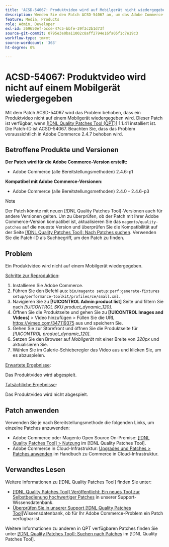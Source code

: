 ```yaml
---
title: 'ACSD-54067: Produktvideo wird auf Mobilgerät nicht wiedergegeben'
description: Wenden Sie den Patch ACSD-54067 an, um das Adobe Commerce-Problem zu beheben, bei dem ein Produktvideo nicht auf einem Mobilgerät wiedergegeben wird.
feature: Media, Products
role: Admin, Developer
exl-id: 369650ef-bcce-47c5-bbfe-39f3c2b1d73f
source-git-commit: 0795e3e0ba11002c8aff2794e16fa05f1c7e19c3
workflow-type: tm+mt
source-wordcount: '363'
ht-degree: 0%

---
```


# ACSD-54067: Produktvideo wird nicht auf einem Mobilgerät wiedergegeben

Mit dem Patch ACSD-54067 wird das Problem behoben, dass ein Produktvideo nicht auf einem Mobilgerät wiedergegeben wird. Dieser Patch ist verfügbar, wenn [[!DNL Quality Patches Tool (QPT)]](/help/announcements/adobe-commerce-announcements/magento-quality-patches-released-new-tool-to-self-serve-quality-patches.md) 1.1.41 installiert ist. Die Patch-ID ist ACSD-54067. Beachten Sie, dass das Problem voraussichtlich in Adobe Commerce 2.4.7 behoben wird.

## Betroffene Produkte und Versionen

**Der Patch wird für die Adobe Commerce-Version erstellt:**

* Adobe Commerce (alle Bereitstellungsmethoden) 2.4.6-p1

**Kompatibel mit Adobe Commerce-Versionen:**

* Adobe Commerce (alle Bereitstellungsmethoden) 2.4.0 - 2.4.6-p3

>[!NOTE]
>
>Der Patch könnte mit neuen [!DNL Quality Patches Tool]-Versionen auch für andere Versionen gelten. Um zu überprüfen, ob der Patch mit Ihrer Adobe Commerce-Version kompatibel ist, aktualisieren Sie das `magento/quality-patches` auf die neueste Version und überprüfen Sie die Kompatibilität auf der Seite [[!DNL Quality Patches Tool]: Nach Patches suchen](https://experienceleague.adobe.com/tools/commerce-quality-patches/index.html). Verwenden Sie die Patch-ID als Suchbegriff, um den Patch zu finden.

## Problem

Ein Produktvideo wird nicht auf einem Mobilgerät wiedergegeben.

<u>Schritte zur Reproduktion</u>:

1. Installieren Sie Adobe Commerce.
1. Führen Sie den Befehl aus:
   `bin/magento setup:perf:generate-fixtures setup/performance-toolkit/profiles/ce/small.xml`.
1. Navigieren Sie zu **[!UICONTROL Admin product list]** Seite und filtern Sie nach *[!UICONTROL SKU product_dynamic_120]*.
1. Öffnen Sie die Produktseite und gehen Sie zu **[!UICONTROL Images and Videos]** > Video hinzufügen > Füllen Sie die URL https://vimeo.com/347119375 aus und speichern Sie.
1. Gehen Sie zur Storefront und öffnen Sie die Produktseite für *[!UICONTROL product_dynamic_120]*.
1. Setzen Sie den Browser auf *Mobilgerät* mit einer Breite von *320px* und aktualisieren Sie.
1. Wählen Sie im Galerie-Schieberegler das Video aus und klicken Sie, um es abzuspielen.

<u>Erwartete Ergebnisse</u>:

Das Produktvideo wird abgespielt.

<u>Tatsächliche Ergebnisse</u>:

Das Produktvideo wird nicht abgespielt.

## Patch anwenden

Verwenden Sie je nach Bereitstellungsmethode die folgenden Links, um einzelne Patches anzuwenden:

* Adobe Commerce oder Magento Open Source On-Premise: [[!DNL Quality Patches Tool] > Nutzung](https://experienceleague.adobe.com/docs/commerce-operations/tools/quality-patches-tool/usage.html) im [!DNL Quality Patches Tool].
* Adobe Commerce in Cloud-Infrastruktur: [Upgrades und Patches > Patches anwenden](https://experienceleague.adobe.com/docs/commerce-cloud-service/user-guide/develop/upgrade/apply-patches.html) im Handbuch zu Commerce in Cloud-Infrastruktur.

## Verwandtes Lesen

Weitere Informationen zu [!DNL Quality Patches Tool] finden Sie unter:

* [[!DNL Quality Patches Tool] Veröffentlicht: Ein neues Tool zur Selbstbedienung hochwertiger Patches](/help/announcements/adobe-commerce-announcements/magento-quality-patches-released-new-tool-to-self-serve-quality-patches.md) in unserer Support-Wissensdatenbank.
* [Überprüfen Sie in unserer Support [!DNL Quality Patches Tool]](/help/support-tools/patches-available-in-qpt-tool/check-patch-for-magento-issue-with-magento-quality-patches.md)Wissensdatenbank, ob für Ihr Adobe Commerce-Problem ein Patch verfügbar ist.

Weitere Informationen zu anderen in QPT verfügbaren Patches finden Sie unter [[!DNL Quality Patches Tool]: Suchen nach Patches](https://experienceleague.adobe.com/tools/commerce-quality-patches/index.html) im [!DNL Quality Patches Tool].

